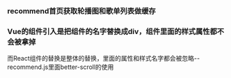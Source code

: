 ### recommend首页获取轮播图和歌单列表做缓存

### Vue的组件引入是把组件的名字替换成div，组件里面的样式属性都不会被拿掉
而React组件的替换是整体的替换，里面的属性和样式名字都会被忽略--recommend.js里面better-scroll的使用

